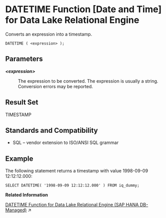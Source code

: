 <!-- loioa548c21f84f210158350cf2fab822610 -->

# DATETIME Function \[Date and Time\] for Data Lake Relational Engine

Converts an expression into a timestamp.



```
DATETIME ( <expression> );
```



<a name="loioa548c21f84f210158350cf2fab822610__DATETIME_parm1"/>

## Parameters


<dl>
<dt><b>

*<expression\>*

</b></dt>
<dd>

The expression to be converted. The expression is usually a string. Conversion errors may be reported.



</dd>
</dl>



<a name="loioa548c21f84f210158350cf2fab822610__DATETIME_returns1"/>

## Result Set

TIMESTAMP



<a name="loioa548c21f84f210158350cf2fab822610__DATETIME_standards1"/>

## Standards and Compatibility

-   SQL – vendor extension to ISO/ANSI SQL grammar



<a name="loioa548c21f84f210158350cf2fab822610__DATETIME_examples1"/>

## Example

The following statement returns a timestamp with value 1998-09-09 12:12:12.000:

```
SELECT DATETIME( '1998-09-09 12:12:12.000' ) FROM iq_dummy;
```

**Related Information**  


[DATETIME Function for Data Lake Relational Engine (SAP HANA DB-Managed)](https://help.sap.com/viewer/a898e08b84f21015969fa437e89860c8/2024_1_QRC/en-US/87c2ebfc15364ff0b9b4e7dc0fa66207.html "Converts an expression into a timestamp.") :arrow_upper_right:

